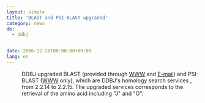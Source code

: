 ```yaml
---
layout: simple
title: 'BLAST and PSI-BLAST upgraded'
category: news
db:
  - ddbj


date: 2006-12-26T00:00:00+09:00
lang: en
---
```


<dd>DDBJ upgraded BLAST (provided through <a href="/services-e.html">WWW</a> and <a href="/othernet-e.html">E-mail</a>) and PSI-BLAST (<a href="/services-e.html">WWW</a> only), which are DDBJ's homology search services , from 2.2.14 to 2.2.15. The upgraded services corresponds to the retrieval of the amino acid including "J" and "O".</dd>
